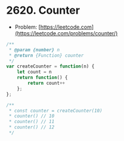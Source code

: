 # 2620. Counter

- Problem: [https://leetcode.com](https://leetcode.com/problems/counter/)

```javascript
/**
 * @param {number} n
 * @return {Function} counter
 */
var createCounter = function(n) {
    let count = n
    return function() {
        return count++
    };
};

/** 
 * const counter = createCounter(10)
 * counter() // 10
 * counter() // 11
 * counter() // 12
 */
```